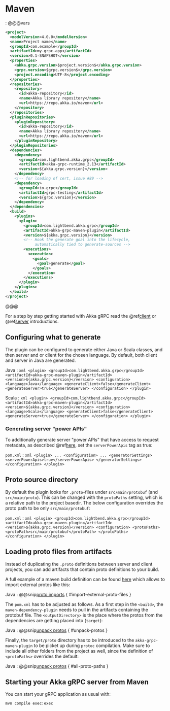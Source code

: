 # Maven

:   @@@vars
```xml
<project>
  <modelVersion>4.0.0</modelVersion>
  <name>Project name</name>
  <groupId>com.example</groupId>
  <artifactId>my-grpc-app</artifactId>
  <version>0.1-SNAPSHOT</version>
  <properties>
    <akka.grpc.version>$project.version$</akka.grpc.version>
    <grpc.version>$grpc.version$</grpc.version>
    <project.encoding>UTF-8</project.encoding>
  </properties>
  <repositories>
    <repository>
      <id>akka-repository</id>
      <name>Akka library repository</name>
      <url>https://repo.akka.io/maven</url>
    </repository>
  </repositories>
  <pluginRepositories>
    <pluginRepository>
      <id>akka-repository</id>
      <name>Akka library repository</name>
      <url>https://repo.akka.io/maven</url>
    </pluginRepository>
  </pluginRepositories>
  <dependencies>
    <dependency>
      <groupId>com.lightbend.akka.grpc</groupId>
      <artifactId>akka-grpc-runtime_2.13</artifactId>
      <version>${akka.grpc.version}</version>
    </dependency>
    <!-- for loading of cert, issue #89 -->
    <dependency>
      <groupId>io.grpc</groupId>
      <artifactId>grpc-testing</artifactId>
      <version>${grpc.version}</version>
    </dependency>
  </dependencies>
  <build>
    <plugins>
      <plugin>
        <groupId>com.lightbend.akka.grpc</groupId>
        <artifactId>akka-grpc-maven-plugin</artifactId>
        <version>${akka.grpc.version}</version>
        <!-- Hook the generate goal into the lifecycle,
             automatically tied to generate-sources -->
        <executions>
          <execution>
            <goals>
              <goal>generate</goal>
            </goals>
          </execution>
        </executions>
      </plugin>
    </plugins>
  </build>
</project>
```
@@@

For a step by step getting started with Akka gRPC read the @ref[client](../client/index.md) or @ref[server](../server/index.md) introductions.

## Configuring what to generate

The plugin can be configured to generate either Java or Scala classes, and then server and or client for the chosen language.
By default, both client and server in Java are generated.

Java
:   ```xml
    <plugin>
        <groupId>com.lightbend.akka.grpc</groupId>
        <artifactId>akka-grpc-maven-plugin</artifactId>
        <version>${akka.grpc.version}</version>
        <configuration>
          <language>Java</language>
          <generateClient>false</generateClient>
          <generateServer>true</generateServer>
        </configuration>
    </plugin>
    ```

Scala
:   ```xml
    <plugin>
        <groupId>com.lightbend.akka.grpc</groupId>
        <artifactId>akka-grpc-maven-plugin</artifactId>
        <version>${akka.grpc.version}</version>
        <configuration>
          <language>Scala</language>
          <generateClient>false</generateClient>
          <generateServer>true</generateServer>
        </configuration>
    </plugin>
    ```

### Generating server "power APIs"

To additionally generate server "power APIs" that have access to request metadata, as described
@ref[here](../server/details.md#accessing-request-metadata), set the `serverPowerApis` tag as true:

`pom.xml`
:   ```xml
    <plugin>
        ...
        <configuration>
          ...
          <generatorSettings>
            <serverPowerApis>true</serverPowerApis>
          </generatorSettings>
        </configuration>
    </plugin>
    ```

## Proto source directory

By default the plugin looks for `.proto`-files under `src/main/protobuf` (and `src/main/proto`). This can be changed with the `protoPaths` setting,
which is a relative path to the project basedir. The below configuration overrides the proto path to be only `src/main/protobuf`:

`pom.xml`
:   ```xml
    <plugin>
        <groupId>com.lightbend.akka.grpc</groupId>
        <artifactId>akka-grpc-maven-plugin</artifactId>
        <version>${akka.grpc.version}</version>
        <configuration>
          <protoPaths>
            <protoPath>src/main/protobuf</protoPath>
          </protoPaths>
        </configuration>
    </plugin>
    ```

## Loading proto files from artifacts

Instead of duplicating the `.proto` definitions between server and client projects, you can add artifacts that contain proto definitions to your build.

A full example of a maven build definition can be found [here](https://github.com/akka/akka-grpc/blob/main/plugin-tester-java/pom.xml) which allows to import external protos like this:

Java
:  @@snip[proto imports](/plugin-tester-java/src/main/protobuf/helloworld.proto) { #import-external-proto-files }

The `pom.xml` has to be adjusted as follows. As a first step in the `<build>`, the `maven-dependency-plugin` needs to pull in the artifacts containing the protobuf file. The `<outputDirectory>` is the place where the protos from the dependencies are getting placed into (`target`):

Java
:  @@snip[unpack protos](/plugin-tester-java/pom.xml) { #unpack-protos }

Finally, the `target/proto` directory has to be introduced to the `akka-grpc-maven-plugin` to be picket up during `protoc` compilation. Make sure to include all other folders from the project as well, since the definition of `<protoPaths>` overrides the default:

Java
:  @@snip[unpack protos](/plugin-tester-java/pom.xml) { #all-proto-paths }

## Starting your Akka gRPC server from Maven

You can start your gRPC application as usual with:

```bash
mvn compile exec:exec
```
